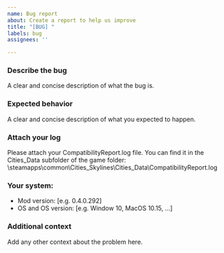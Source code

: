 ```yaml
---
name: Bug report
about: Create a report to help us improve
title: "[BUG] "
labels: bug
assignees: ''

---
```


### **Describe the bug**
A clear and concise description of what the bug is.

### **Expected behavior**
A clear and concise description of what you expected to happen.

### **Attach your log**
Please attach your CompatibilityReport.log file. You can find it in the Cities_Data subfolder of the game folder: 
<Steam folder>\steamapps\common\Cities_Skylines\Cities_Data\CompatibilityReport.log

### **Your system:**
 - Mod version: [e.g. 0.4.0.292]
 - OS and OS version: [e.g. Window 10, MacOS 10.15, ...]

### **Additional context**
Add any other context about the problem here.
